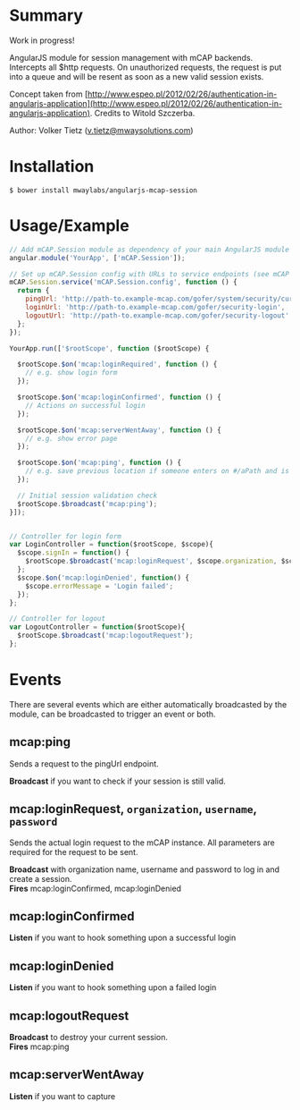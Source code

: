 # Summary

Work in progress!

AngularJS module for session management with mCAP backends. Intercepts all $http requests. On unauthorized requests, the request is put into a queue and will be resent as soon as a new valid session exists.

Concept taken from [http://www.espeo.pl/2012/02/26/authentication-in-angularjs-application](http://www.espeo.pl/2012/02/26/authentication-in-angularjs-application). Credits to Witold Szczerba.

Author: Volker Tietz (v.tietz@mwaysolutions.com)

# Installation

```shell
$ bower install mwaylabs/angularjs-mcap-session
```

# Usage/Example

```javascript
// Add mCAP.Session module as dependency of your main AngularJS module
angular.module('YourApp', ['mCAP.Session']);

// Set up mCAP.Session config with URLs to service endpoints (see mCAP docs)
mCAP.Session.service('mCAP.Session.config', function () {
  return {
    pingUrl: 'http://path-to.example-mcap.com/gofer/system/security/currentAuthorization',
    loginUrl: 'http://path-to.example-mcap.com/gofer/security-login',
    logoutUrl: 'http://path-to.example-mcap.com/gofer/security-logout'
  };
});

YourApp.run(['$rootScope', function ($rootScope) {

  $rootScope.$on('mcap:loginRequired', function () {
    // e.g. show login form
  });

  $rootScope.$on('mcap:loginConfirmed', function () {
    // Actions on successful login
  });

  $rootScope.$on('mcap:serverWentAway', function () {
    // e.g. show error page
  });

  $rootScope.$on('mcap:ping', function () {
    // e.g. save previous location if someone enters on #/aPath and is redirected to login form to redirect back after successful login
  });

  // Initial session validation check
  $rootScope.$broadcast('mcap:ping');
}]);


// Controller for login form
var LoginController = function($rootScope, $scope){
  $scope.signIn = function() {
    $rootScope.$broadcast('mcap:loginRequest', $scope.organization, $scope.username, $scope.password);
  };
  $scope.$on('mcap:loginDenied', function() {
    $scope.errorMessage = 'Login failed';
  });
};

// Controller for logout
var LogoutController = function($rootScope){
  $rootScope.$broadcast('mcap:logoutRequest');
};
```

# Events

There are several events which are either automatically broadcasted by the module, can be broadcasted to trigger an event or both.

## mcap:ping

Sends a request to the pingUrl endpoint.

**Broadcast** if you want to check if your session is still valid.

## mcap:loginRequest, `organization`, `username`, `password`

Sends the actual login request to the mCAP instance. All parameters are required for the request to be sent.

**Broadcast** with organization name, username and password to log in and create a session.    
**Fires** mcap:loginConfirmed, mcap:loginDenied

## mcap:loginConfirmed

**Listen** if you want to hook something upon a successful login

## mcap:loginDenied

**Listen** if you want to hook something upon a failed login

## mcap:logoutRequest

**Broadcast** to destroy your current session.   
**Fires** mcap:ping

## mcap:serverWentAway

**Listen** if you want to capture



